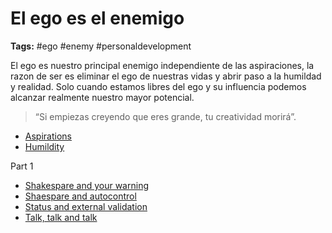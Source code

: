 # El ego es el enemigo

**Tags:** #ego #enemy #personaldevelopment

El ego es nuestro principal enemigo independiente de las aspiraciones, la razon de ser es eliminar el ego de nuestras vidas y abrir paso a la humildad y realidad. Solo cuando estamos libres del ego y su influencia podemos alcanzar realmente nuestro mayor potencial.

> “Si empiezas creyendo que eres grande, tu creatividad morirá”.

- [Aspirations](../extract/20220519101342_aspirations-and-ego.md.md)
- [Humildity](../quote/20220519093118_quote-humildity-of-success.md)

Part 1
 - [Shakespare and your warning](../quote/20220519102044_shakespare-polonio.md)
 - [Shaespare and autocontrol](../extract/20220519102406_shakespare-autocontrol.md)
 - [Status and external validation](../extract/20220519103132_status-and-validation.md)
 - [Talk, talk and talk](../extract/20220519103736_talk-and-talk.md) 
